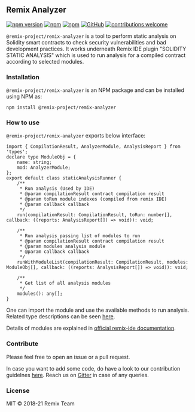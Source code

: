 ## Remix Analyzer
[![npm version](https://badge.fury.io/js/%40remix-project%2Fremix-analyzer.svg)](https://www.npmjs.com/package/@remix-project/remix-analyzer)
[![npm](https://img.shields.io/npm/dt/@remix-project/remix-analyzer.svg?label=Total%20Downloads)](https://www.npmjs.com/package/@remix-project/remix-analyzer)
[![npm](https://img.shields.io/npm/dw/@remix-project/remix-analyzer.svg)](https://www.npmjs.com/package/@remix-project/remix-analyzer)
[![GitHub](https://img.shields.io/github/license/mashape/apistatus.svg)](https://github.com/ethereum/remix-project/tree/master/libs/remix-analyzer)
[![contributions welcome](https://img.shields.io/badge/contributions-welcome-brightgreen.svg?style=flat)](https://github.com/ethereum/remix-project/issues)

`@remix-project/remix-analyzer` is a tool to perform static analysis on Solidity smart contracts to check security vulnerabilities and bad development practices. It works underneath Remix IDE plugin "SOLIDITY STATIC ANALYSIS" which is used to run analysis for a compiled contract according to selected modules.

### Installation
`@remix-project/remix-analyzer` is an NPM package and can be installed using NPM as:

`npm install @remix-project/remix-analyzer`

### How to use

`@remix-project/remix-analyzer` exports below interface:

```
import { CompilationResult, AnalyzerModule, AnalysisReport } from 'types';
declare type ModuleObj = {
    name: string;
    mod: AnalyzerModule;
};
export default class staticAnalysisRunner {
    /**
     * Run analysis (Used by IDE)
     * @param compilationResult contract compilation result
     * @param toRun module indexes (compiled from remix IDE)
     * @param callback callback
     */
    run(compilationResult: CompilationResult, toRun: number[], callback: ((reports: AnalysisReport[]) => void)): void;
    
    /**
     * Run analysis passing list of modules to run
     * @param compilationResult contract compilation result
     * @param modules analysis module
     * @param callback callback
     */
    runWithModuleList(compilationResult: CompilationResult, modules: ModuleObj[], callback: ((reports: AnalysisReport[]) => void)): void;
    
    /**
     * Get list of all analysis modules
     */
    modules(): any[];
}
```
One can import the module and use the available methods to run analysis. Related type descriptions can be seen [here](https://github.com/ethereum/remix-project/blob/master/libs/remix-analyzer/src/types.ts).

Details of modules are explained in [official remix-ide documentation](https://remix-ide.readthedocs.io/en/latest/static_analysis.html).

### Contribute

Please feel free to open an issue or a pull request. 

In case you want to add some code, do have a look to our contribution guidelnes [here](https://github.com/ethereum/remix-project/blob/master/CONTRIBUTING.md). Reach us on [Gitter](https://gitter.im/ethereum/remix) in case of any queries.

### License

MIT © 2018-21 Remix Team

